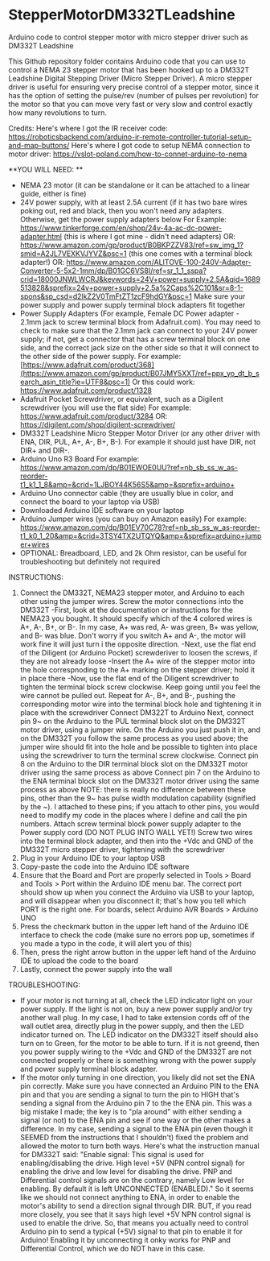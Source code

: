 # StepperMotorDM332TLeadshine
Arduino code to control stepper motor with micro stepper driver such as DM332T Leadshine 

This Github repository folder contains Arduino code that you can use to control a NEMA 23 stepper motor that has been hooked up to a DM332T Leadshine Digital Stepping Driver (Micro Stepper Driver). A micro stepper driver is useful for ensuring very precise control of a stepper motor, since it has the option of setting the pulse/rev (number of pulses per revolution) for the motor so that you can move very fast or very slow and control exactly how many revolutions to turn. 

Credits: 
Here's where I got the IR receiver code: https://roboticsbackend.com/arduino-ir-remote-controller-tutorial-setup-and-map-buttons/ 
Here's where I got code to setup NEMA connection to motor driver: https://vslot-poland.com/how-to-connet-arduino-to-nema 


**YOU WILL NEED: **
- NEMA 23 motor (it can be standalone or it can be attached to a linear guide, either is fine)
- 24V power supply, with at least 2.5A current (if it has two bare wires poking out, red and black, then you won't need any adapters. Otherwise, get the power supply adapters below
  For Example: https://www.tinkerforge.com/en/shop/24v-4a-ac-dc-power-adapter.html (this is where I got mine - didn't need adapters)
  OR: https://www.amazon.com/gp/product/B0BKPZZV83/ref=sw_img_1?smid=A2JL7VEXKVJYVZ&psc=1 (this one comes with a terminal block adapter!) 
  OR: https://www.amazon.com/ALITOVE-100-240V-Adapter-Converter-5-5x2-1mm/dp/B01GC6VS8I/ref=sr_1_1_sspa?crid=18000JNWLWCRJ&keywords=24V+power+supply+2.5A&qid=1689513828&sprefix=24v+power+supply+2.5a%2Caps%2C101&sr=8-1-spons&sp_csd=d2lkZ2V0TmFtZT1zcF9hdGY&psc=1
  Make sure your power supply and power supply terminal block adapters fit together
- Power Supply Adapters (For example, Female DC Power adapter - 2.1mm jack to screw terminal block from Adafruit.com). You may need to check to make sure that the 2.1mm jack can connect to your 24V power supply; if not, get a connector that has a screw terminal block on one side, and the correct jack size on the other side so that it will connect to the other side of the power supply.
  For example: [https://www.adafruit.com/product/368](https://www.amazon.com/gp/product/B07JMY5XXT/ref=ppx_yo_dt_b_search_asin_title?ie=UTF8&psc=1)
  Or this could work: https://www.adafruit.com/product/1328 
- Adafruit Pocket Screwdriver, or equivalent, such as a Digilent screwdriver (you will use the flat side) 
  For example: https://www.adafruit.com/product/3284
  OR: https://digilent.com/shop/digilent-screwdriver/ 
- DM332T Leadshine Micro Stepper Motor Driver (or any other driver with ENA, DIR, PUL, A+, A-, B+, B-). For example it should just have DIR, not DIR+ and DIR-.
- Arduino Uno R3 Board
  For example: https://www.amazon.com/dp/B01EWOE0UU?ref=nb_sb_ss_w_as-reorder-t1_k1_1_8&amp=&crid=1LJBOY44K56S5&amp=&sprefix=arduino+ 
- Arduino Uno connector cable (they are usually blue in color, and connect the board to your laptop via USB)
- Downloaded Arduino IDE software on your laptop
- Arduino Jumper wires (you can buy on Amazon easily)
  For example: https://www.amazon.com/dp/B01EV70C78?ref=nb_sb_ss_w_as-reorder-t1_k0_1_20&amp=&crid=3TSY4TX2UTQYQ&amp=&sprefix=arduino+jumper+wires
- OPTIONAL: Breadboard, LED, and 2k Ohm resistor, can be useful for troubleshooting but definitely not required 

INSTRUCTIONS: 
1) Connect the DM332T, NEMA23 stepper motor, and Arduino to each other using the jumper wires.
   Screw the motor connections into the DM332T
     -First, look at the documentation or instructions for the NEMA23 you bought. It should specify which of the 4 colored wires is A+, A-, B+, or B-.
       In my case, A+ was red, A- was green, B+ was yellow, and B- was blue. Don't worry if you switch A+ and A-, the motor will work fine it will just turn i        the opposite direction. 
     -Next, use the flat end of the Diligent (or Arduino Pocket) screwderiver to loosen the screws, if they are not already loose
     -Insert the A+ wire of the stepper motor into the hole correspnoding to the A+ marking on the stepper driver; hold it in place there 
     -Now, use the flat end of the Diligent screwdriver to tighten the terminal block screw clockwise. Keep going until you feel the wire cannot be pulled out.
     Repeat for A-, B+, and B-, pushing the corresponding motor wire into the terminal block hole and tightening it in place with the screwdriver 
   Connect DM322T to Arduino
     Next, connect pin 9~ on the Arduino to the PUL terminal block slot on the DM332T motor driver, using a jumper wire. On the Arduino you just push it in,        and on the DM332T you follow the same process as you used above; the jumper wire should fit into the hole and be possible to tighten into place using the      screwdriver to turn the terminal screw clockwise.
     Connect pin 8 on the Arduino to the DIR terminal block slot on the DM332T motor driver using the same process as above
     Connect pin 7 on the Arduino to the ENA terminal block slot on the DM332T motor driver using the same process as above
     NOTE: there is really no difference between these pins, other than the 9~ has pulse width modulation capability (signified by the ~). I attached to these      pins; if you attach to other pins, you would need to modify my code in the places where I define and call the pin numbers. 
   Attach screw terminal block power supply adapter to the Power supply cord (DO NOT PLUG INTO WALL YET!)
   Screw two wires into the terminal block adapter, and then into the +Vdc and GND of the DM332T micro stepper driver, tightening with the screwdriver
3) Plug in your Arduino IDE to your laptop USB 
4) Copy-paste the code into the Arduino IDE software 
5) Ensure that the Board and Port are properly selected in Tools > Board and Tools > Port within the Arduino IDE menu bar. The correct port should show up when you connect the Arduino via USB to your laptop, and will disappear when you disconnect it; that's how you tell which PORT is the right one. For boards, select Arduino AVR Boards > Arduino UNO 
6) Press the checkmark button in the upper left hand of the Arduino IDE interface to check the code (make sure no errors pop up, sometimes if you made a typo in the code, it will alert you of this) 
7) Then, press the right arrow button in the upper left hand of the Arduino IDE to upload the code to the board
9) Lastly, connect the power supply into the wall 


TROUBLESHOOTING: 
- If your motor is not turning at all, check the LED indicator light on your power supply. If the light is not on, buy a new power supply and/or try another wall plug. In my case, I had to take extension cords off of the wall outlet area, directly plug in the power supply, and then the LED indicator turned on. The LED indicator on the DM332T itself should also turn on to Green, for the motor to be able to turn. If it is not greend, then you power supply wiring to the +Vdc and GND of the DM332T are not connected properly or there is something wrong with the power supply and power supply terminal block adapter. 
- If the motor only turning in one direction, you likely did not set the ENA pin correctly. Make sure you have connected an Arduino PIN to the ENA pin and that you are sending a signal to turn the pin to HIGH that's sending a signal from the Arduino pin 7 to the the ENA pin. This was a big mistake I made; the key is to "pla around" with either sending a signal (or not) to the ENA pin and see if one way or the other makes a difference. In my case, sending a signal to the ENA pin (even though it SEEMED from the instructions that I shouldn't) fixed the problem and allowed the motor to turn both ways.
Here's what the instruction manual for DM332T said: 
"Enable signal: This signal is used for enabling/disabling the drive. High level +5V (NPN control signal) for enabling the drive and low level for disabling the drive. PNP and Differential control signals are on the contrary, namely Low level for enabling. By default it is left UNCONNECTED (ENABLED)."
So it seems like we should not connect anything to ENA, in order to enable the motor's ability to send a direction signal through DIR. BUT, if you read more closely, you see that it says high level +5V NPN control signal is used to enable the drive. So, that means you actually need to control Arduino pin to send a typical (+5V) signal to that pin to enable it for Arduino! Enabling it by unconnecting it onky works for PNP and Differential Control, which we do NOT have in this case. 
